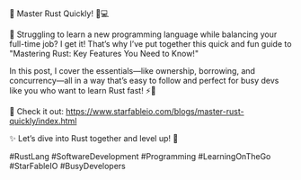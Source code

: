 🚀 Master Rust Quickly! 🦀💻

🎯 Struggling to learn a new programming language while balancing your full-time job? I get it! That’s why I’ve put together this quick and fun guide to "Mastering Rust: Key Features You Need to Know!"

In this post, I cover the essentials—like ownership, borrowing, and concurrency—all in a way that’s easy to follow and perfect for busy devs like you who want to learn Rust fast! ⚡🎉

🔗 Check it out: https://www.starfableio.com/blogs/master-rust-quickly/index.html

✨ Let’s dive into Rust together and level up! 🚀

#RustLang #SoftwareDevelopment #Programming #LearningOnTheGo #StarFableIO #BusyDevelopers
